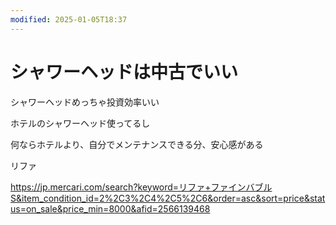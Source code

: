 ```yaml
---
modified: 2025-01-05T18:37
---
```

# シャワーヘッドは中古でいい

シャワーヘッドめっちゃ投資効率いい

ホテルのシャワーヘッド使ってるし

何ならホテルより、自分でメンテナンスできる分、安心感がある

リファ

https://jp.mercari.com/search?keyword=リファ+ファインバブルS&item_condition_id=2%2C3%2C4%2C5%2C6&order=asc&sort=price&status=on_sale&price_min=8000&afid=2566139468